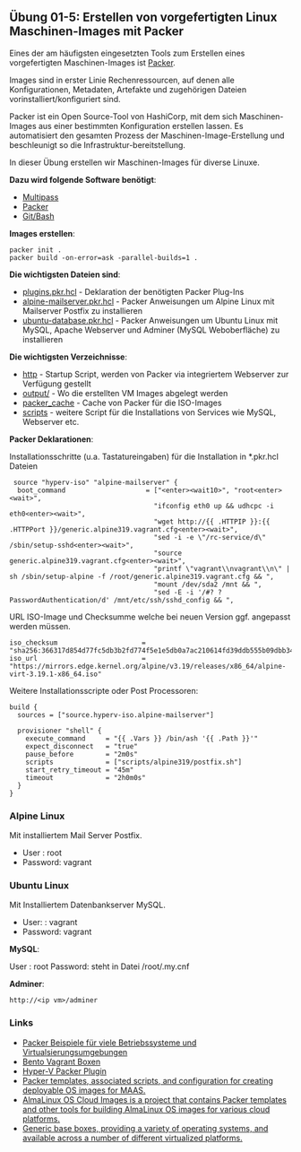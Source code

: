 ## Übung 01-5: Erstellen von vorgefertigten Linux Maschinen-Images mit Packer

Eines der am häufigsten eingesetzten Tools zum Erstellen eines vorgefertigten Maschinen-Images ist [Packer](). 

Images sind in erster Linie Rechenressourcen, auf denen alle Konfigurationen, Metadaten, Artefakte und zugehörigen Dateien vorinstalliert/konfiguriert sind. 

Packer ist ein Open Source-Tool von HashiCorp, mit dem sich Maschinen-Images aus einer bestimmten Konfiguration erstellen lassen. Es automatisiert den gesamten Prozess der Maschinen-Image-Erstellung und beschleunigt so die Infrastruktur-bereitstellung. 

In dieser Übung erstellen wir Maschinen-Images für diverse Linuxe.

**Dazu wird folgende Software benötigt**:
* [Multipass](https://multipass.run/)
* [Packer](https://www.packer.io/)
* [Git/Bash](https://git-scm.com/downloads)

**Images erstellen**:

    packer init .
    packer build -on-error=ask -parallel-builds=1 .

**Die wichtigsten Dateien sind**:
* [plugins.pkr.hcl](plugins.pkr.hcl) - Deklaration der benötigten Packer Plug-Ins
* [alpine-mailserver.pkr.hcl](alpine-mailserver.pkr.hcl) - Packer Anweisungen um Alpine Linux mit Mailserver Postfix zu installieren
* [ubuntu-database.pkr.hcl](ubuntu-database.pkr.hcl) - Packer Anweisungen um Ubuntu Linux mit MySQL, Apache Webserver und Adminer (MySQL Weboberfläche) zu installieren

**Die wichtigsten Verzeichnisse**:
* [http](http/) - Startup Script, werden von Packer via integriertem Webserver zur Verfügung gestellt
* [output/](output) - Wo die erstellten VM Images abgelegt werden
* [packer_cache](packer_cache/) - Cache von Packer für die ISO-Images
* [scripts](scripts/) - weitere Script für die Installations von Services wie MySQL, Webserver etc.

**Packer Deklarationen**:

Installationsschritte (u.a. Tastatureingaben) für die Installation in *.pkr.hcl Dateien

     source "hyperv-iso" "alpine-mailserver" {
      boot_command                    = ["<enter><wait10>", "root<enter><wait>",
                                        "ifconfig eth0 up && udhcpc -i eth0<enter><wait>",
                                        "wget http://{{ .HTTPIP }}:{{ .HTTPPort }}/generic.alpine319.vagrant.cfg<enter><wait>",
                                        "sed -i -e \"/rc-service/d\" /sbin/setup-sshd<enter><wait>",
                                        "source generic.alpine319.vagrant.cfg<enter><wait>",
                                        "printf \"vagrant\\nvagrant\\n\" | sh /sbin/setup-alpine -f /root/generic.alpine319.vagrant.cfg && ",
                                        "mount /dev/sda2 /mnt && ",
                                        "sed -E -i '/#? ?PasswordAuthentication/d' /mnt/etc/ssh/sshd_config && ",


URL ISO-Image und Checksumme welche bei neuen Version ggf. angepasst werden müssen.

    iso_checksum                     = "sha256:366317d854d77fc5db3b2fd774f5e1e5db0a7ac210614fd39ddb555b09dbb344"
    iso_url                          = "https://mirrors.edge.kernel.org/alpine/v3.19/releases/x86_64/alpine-virt-3.19.1-x86_64.iso"
    
Weitere Installationsscripte oder Post Processoren:   

    build {
      sources = ["source.hyperv-iso.alpine-mailserver"]
    
      provisioner "shell" {
        execute_command     = "{{ .Vars }} /bin/ash '{{ .Path }}'"
        expect_disconnect   = "true"
        pause_before        = "2m0s"
        scripts             = ["scripts/alpine319/postfix.sh"]
        start_retry_timeout = "45m"
        timeout             = "2h0m0s"
      }
    } 

### Alpine Linux

Mit installiertem Mail Server Postfix.

* User    : root 
* Password: vagrant

### Ubuntu Linux

Mit Installiertem Datenbankserver MySQL.

* User:   : vagrant
* Password: vagrant

**MySQL**:

User    : root
Password: steht in Datei /root/.my.cnf

**Adminer**:

    http://<ip vm>/adminer

### Links

* [Packer Beispiele für viele Betriebssysteme und Virtualsierungsumgebungen](https://github.com/chenhan1218/packer-desktop)
* [Bento Vagrant Boxen](https://github.com/chef/bento/tree/main)
* [Hyper-V Packer Plugin](https://developer.hashicorp.com/packer/integrations/hashicorp/hyperv/latest/components/builder/iso)
* [Packer templates, associated scripts, and configuration for creating deployable OS images for MAAS.](https://github.com/canonical/packer-maas/tree/main)
* [AlmaLinux OS Cloud Images is a project that contains Packer templates and other tools for building AlmaLinux OS images for various cloud platforms.](https://github.com/AlmaLinux/cloud-images)
* [Generic base boxes, providing a variety of operating systems, and available across a number of different virtualized platforms.](https://github.com/lavabit/robox/)
